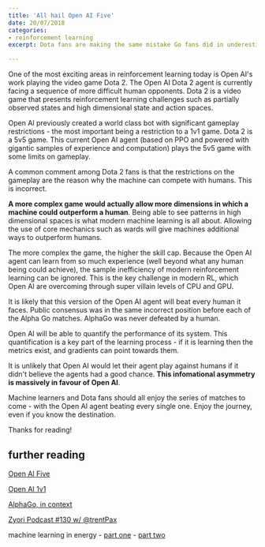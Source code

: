 ```yaml
---
title: 'All hail Open AI Five'
date: 20/07/2018
categories: 
- reinforcement learning
excerpt: Dota fans are making the same mistake Go fans did in underestimating Open AI.

---
```

One of the most exciting areas in reinforcement learning today is Open AI's work playing the video game Dota 2.  The Open AI Dota 2 agent is currently facing a sequence of more difficult human opponents.  Dota 2 is a video game that presents reinforcement learning challenges such as partially observed states and high dimensional state and action spaces.

Open AI previously created a world class bot with significant gameplay restrictions - the most important being a restriction to a 1v1 game.  Dota 2 is a 5v5 game.  This current Open AI agent (based on PPO and powered with gigantic samples of experience and computation) plays the 5v5 game with some limits on gameplay.

A common comment among Dota 2 fans is that the restrictions on the gameplay are the reason why the machine can compete with humans. This is incorrect.

**A more complex game would actually allow more dimensions in which a machine could outperform a human**.  Being able to see patterns in high dimensional spaces is what modern machine learning is all about.  Allowing the use of core mechanics such as wards will give machines additional ways to outperform humans.  

The more complex the game, the higher the skill cap.  Because the Open AI agent can learn from so much experience (well beyond what any human being could achieve), the sample inefficiency of modern reinforcement learning can be ignored.  This is the key challenge in modern RL, which Open AI are overcoming through super villain levels of CPU and GPU.


It is likely that this version of the Open AI agent will beat every human it faces.  Public consensus was in the same incorrect position before each of the Alpha Go matches.  AlphaGo was never defeated by a human.

Open AI will be able to quantify the performance of its system.  This quantification is a key part of the learning process - if it is learning then the metrics exist, and gradients can point towards them.

It is unlikely that Open AI would let their agent play against humans if it didn't believe the agents had a good chance.  **This infomational asymmetry is massively in favour of Open AI**.  

Machine learners and Dota fans should all enjoy the series of matches to come - with the Open AI agent beating every single one.  Enjoy the journey, even if you know the destination.

Thanks for reading!

## further reading

[Open AI Five](https://blog.openai.com/openai-five/)

[Open AI 1v1](https://blog.openai.com/dota-2/)

[AlphaGo, in context](https://medium.com/@karpathy/alphago-in-context-c47718cb95a5)

[Zyori Podcast #130 w/ @trentPax](https://www.youtube.com/watch?v=5qcA15ZmxJQ)

machine learning in energy - [part one](https://adgefficiency.com/machine-learning-in-energy-part-one/) - [part two](https://adgefficiency.com/machine-learning-in-energy-part-two/)
